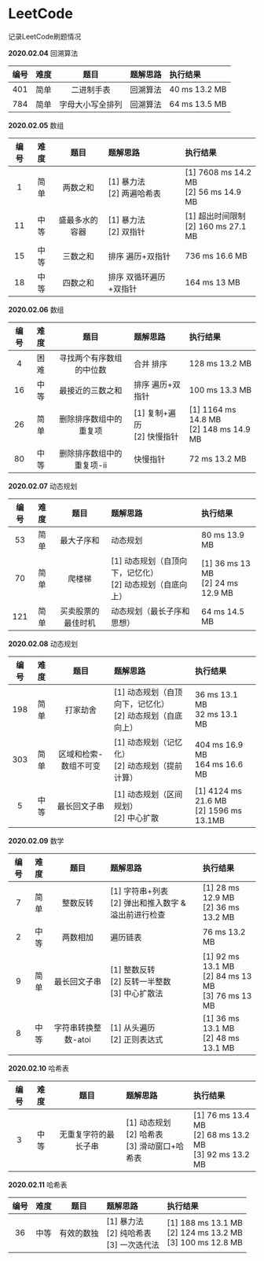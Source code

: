 # LeetCode

 记录LeetCode刷题情况

**2020.02.04**	回溯算法

| 编号 | 难度 |       题目       | 题解思路 | 执行结果      |
| :--: | :--: | :--------------: | :------- | :------------ |
| 401  | 简单 |    二进制手表    | 回溯算法 | 40 ms 13.2 MB |
| 784  | 简单 | 字母大小写全排列 | 回溯算法 | 64 ms 13.5 MB |

**2020.02.05**	数组

| 编号 | 难度 |      题目      | 题解思路                       | 执行结果                                     |
| :--: | :--: | :------------: | :----------------------------- | :------------------------------------------- |
|  1   | 简单 |    两数之和    | [1] 暴力法<br />[2] 两遍哈希表 | [1] 7608 ms 14.2 MB<br />[2] 56 ms   14.9 MB |
|  11  | 中等 | 盛最多水的容器 | [1] 暴力法<br />[2] 双指针     | [1] 超出时间限制<br />[2] 160 ms  27.1 MB    |
|  15  | 中等 |    三数之和    | 排序 遍历+双指针               | 736 ms  16.6 MB                              |
|  18  | 中等 |    四数之和    | 排序 双循环遍历+双指针         | 164 ms  13 MB                                |

**2020.02.06**	数组

| 编号 | 难度 |           题目            | 题解思路                        | 执行结果                                     |
| :--: | :--: | :-----------------------: | :------------------------------ | :------------------------------------------- |
|  4   | 困难 | 寻找两个有序数组的中位数  | 合并 排序                       | 128 ms  13.2 MB                              |
|  16  | 中等 |     最接近的三数之和      | 排序 遍历+双指针                | 100 ms  13.3 MB                              |
|  26  | 简单 |  删除排序数组中的重复项   | [1] 复制+遍历<br />[2] 快慢指针 | [1] 1164 ms 14.8 MB<br />[2] 148 ms  14.9 MB |
|  80  | 中等 | 删除排序数组中的重复项-ii | 快慢指针                        | 72 ms   13.2 MB                              |

**2020.02.07**	动态规划

| 编号 | 难度 |        题目        | 题解思路                                                     | 执行结果                                   |
| :--: | :--: | :----------------: | :----------------------------------------------------------- | :----------------------------------------- |
|  53  | 简单 |     最大子序和     | 动态规划                                                     | 80 ms   13.9 MB                            |
|  70  | 简单 |       爬楼梯       | [1] 动态规划（自顶向下，记忆化）<br />[2] 动态规划（自底向上） | [1] 36 ms   13 MB<br />[2] 24 ms   12.9 MB |
| 121  | 简单 | 买卖股票的最佳时机 | 动态规划（最长子序和思想）                                   | 64 ms   14.5 MB                            |

**2020.02.08**	动态规划

| 编号 | 难度 |         题目          | 题解思路                                                     | 执行结果                                    |
| :--: | :--: | :-------------------: | :----------------------------------------------------------- | :------------------------------------------ |
| 198  | 简单 |       打家劫舍        | [1] 动态规划（自顶向下，记忆化）<br /> [2] 动态规划（自底向上） | 36 ms   13.1 MB<br />32 ms   13.1 MB        |
| 303  | 简单 | 区域和检索-数组不可变 | [1] 动态规划（记忆化）<br />[2] 动态规划（提前计算）         | 404 ms  16.9 MB<br />164 ms  16.6 MB        |
|  5   | 中等 |     最长回文子串      | [1] 动态规划（区间规划）<br />[2] 中心扩散                   | [1] 4124 ms 21.6 MB<br />[2] 1596 ms 13.1MB |

**2020.02.09**	数学

| 编号 | 难度 |         题目          | 题解思路                                                 | 执行结果                                                     |
| :--: | :--: | :-------------------: | :------------------------------------------------------- | :----------------------------------------------------------- |
|  7   | 简单 |       整数反转        | [1] 字符串+列表<br />[2] 弹出和推入数字 & 溢出前进行检查 | [1] 28 ms   12.9 MB<br />[2] 36 ms   13.2 MB                 |
|  2   | 中等 | 两数相加 | 遍历链表                                                 | 76 ms 13.2 MB                                                |
|  9   | 简单 |     最长回文子串      | [1] 整数反转<br />[2] 反转一半整数<br />[3] 中心扩散法   | [1] 92 ms    13.1 MB<br />[2] 84 ms    13 MB<br />[3] 76 ms    13 MB |
| 8 | 中等 | 字符串转换整数-atoi | [1] 从头遍历<br />[2] 正则表达式 | [1] 36 ms    13.1 MB<br />[2] 48 ms    13.1 MB |

**2020.02.10** 	哈希表

| 编号 | 难度 |         题目         | 题解思路                                              | 执行结果                                                     |
| :--: | :--: | :------------------: | :---------------------------------------------------- | :----------------------------------------------------------- |
|  3   | 中等 | 无重复字符的最长子串 | [1] 动态规划<br />[2] 哈希表<br />[3] 滑动窗口+哈希表 | [1] 76 ms   13.4 MB<br />[2] 68 ms   13.2 MB<br />[3] 92 ms   13.2 MB |

**2020.02.11** 	哈希表

| 编号 | 难度 |    题目    | 题解思路                                          | 执行结果                                                     |
| :--: | :--: | :--------: | :------------------------------------------------ | :----------------------------------------------------------- |
|  36  | 中等 | 有效的数独 | [1] 暴力法 <br />[2] 纯哈希表<br />[3] 一次迭代法 | [1] 188 ms    13.1 MB<br />[2] 124 ms    13.2 MB<br />[3] 100 ms    12.8 MB |

